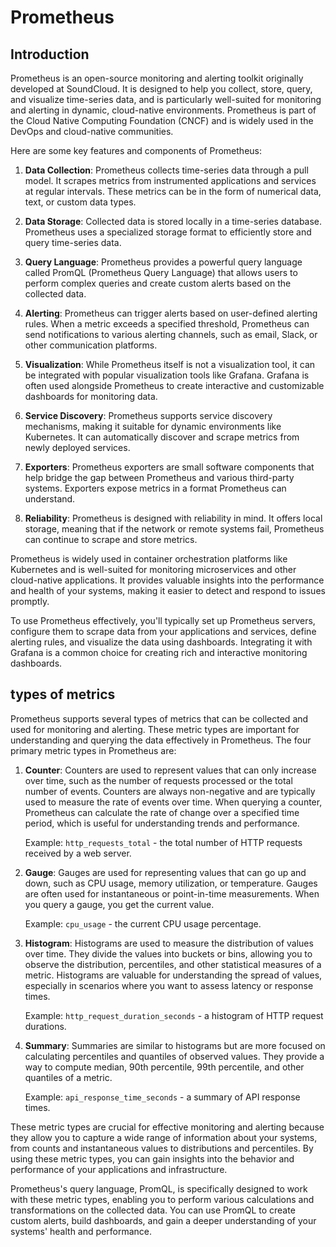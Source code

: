 # Prometheus

## Introduction

Prometheus is an open-source monitoring and alerting toolkit originally developed at SoundCloud. It is designed to help you collect, store, query, and visualize time-series data, and is particularly well-suited for monitoring and alerting in dynamic, cloud-native environments. Prometheus is part of the Cloud Native Computing Foundation (CNCF) and is widely used in the DevOps and cloud-native communities.

Here are some key features and components of Prometheus:

1. **Data Collection**: Prometheus collects time-series data through a pull model. It scrapes metrics from instrumented applications and services at regular intervals. These metrics can be in the form of numerical data, text, or custom data types.

2. **Data Storage**: Collected data is stored locally in a time-series database. Prometheus uses a specialized storage format to efficiently store and query time-series data.

3. **Query Language**: Prometheus provides a powerful query language called PromQL (Prometheus Query Language) that allows users to perform complex queries and create custom alerts based on the collected data.

4. **Alerting**: Prometheus can trigger alerts based on user-defined alerting rules. When a metric exceeds a specified threshold, Prometheus can send notifications to various alerting channels, such as email, Slack, or other communication platforms.

5. **Visualization**: While Prometheus itself is not a visualization tool, it can be integrated with popular visualization tools like Grafana. Grafana is often used alongside Prometheus to create interactive and customizable dashboards for monitoring data.

6. **Service Discovery**: Prometheus supports service discovery mechanisms, making it suitable for dynamic environments like Kubernetes. It can automatically discover and scrape metrics from newly deployed services.

7. **Exporters**: Prometheus exporters are small software components that help bridge the gap between Prometheus and various third-party systems. Exporters expose metrics in a format Prometheus can understand.

8. **Reliability**: Prometheus is designed with reliability in mind. It offers local storage, meaning that if the network or remote systems fail, Prometheus can continue to scrape and store metrics.

Prometheus is widely used in container orchestration platforms like Kubernetes and is well-suited for monitoring microservices and other cloud-native applications. It provides valuable insights into the performance and health of your systems, making it easier to detect and respond to issues promptly.

To use Prometheus effectively, you'll typically set up Prometheus servers, configure them to scrape data from your applications and services, define alerting rules, and visualize the data using dashboards. Integrating it with Grafana is a common choice for creating rich and interactive monitoring dashboards.

## types of metrics

Prometheus supports several types of metrics that can be collected and used for monitoring and alerting. These metric types are important for understanding and querying the data effectively in Prometheus. The four primary metric types in Prometheus are:

1. **Counter**: Counters are used to represent values that can only increase over time, such as the number of requests processed or the total number of events. Counters are always non-negative and are typically used to measure the rate of events over time. When querying a counter, Prometheus can calculate the rate of change over a specified time period, which is useful for understanding trends and performance.

   Example: `http_requests_total` - the total number of HTTP requests received by a web server.

2. **Gauge**: Gauges are used for representing values that can go up and down, such as CPU usage, memory utilization, or temperature. Gauges are often used for instantaneous or point-in-time measurements. When you query a gauge, you get the current value.

   Example: `cpu_usage` - the current CPU usage percentage.

3. **Histogram**: Histograms are used to measure the distribution of values over time. They divide the values into buckets or bins, allowing you to observe the distribution, percentiles, and other statistical measures of a metric. Histograms are valuable for understanding the spread of values, especially in scenarios where you want to assess latency or response times.

   Example: `http_request_duration_seconds` - a histogram of HTTP request durations.

4. **Summary**: Summaries are similar to histograms but are more focused on calculating percentiles and quantiles of observed values. They provide a way to compute median, 90th percentile, 99th percentile, and other quantiles of a metric.

   Example: `api_response_time_seconds` - a summary of API response times.

These metric types are crucial for effective monitoring and alerting because they allow you to capture a wide range of information about your systems, from counts and instantaneous values to distributions and percentiles. By using these metric types, you can gain insights into the behavior and performance of your applications and infrastructure.

Prometheus's query language, PromQL, is specifically designed to work with these metric types, enabling you to perform various calculations and transformations on the collected data. You can use PromQL to create custom alerts, build dashboards, and gain a deeper understanding of your systems' health and performance.
